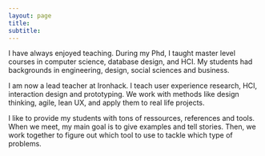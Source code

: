 ```yaml
---
layout: page
title:  
subtitle: 
---
```



I have always enjoyed teaching. During my Phd, I taught master level courses in computer science, database design, and HCI. My students had backgrounds in engineering, design, social sciences and business. 

I am now a lead teacher at Ironhack. I teach user experience research, HCI, interaction design and prototyping. We work with methods like design thinking, agile, lean UX, and apply them to real life projects.


I like to provide my students with tons of ressources, references and tools. When we meet, my main goal is to give examples and tell stories. Then, we work together to figure out which tool to use to tackle which type of problems. 